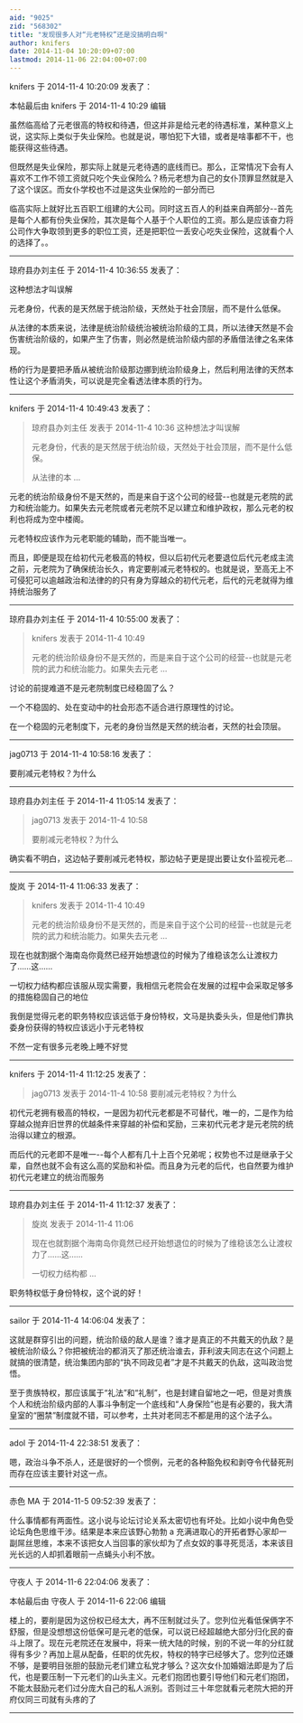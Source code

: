 ```yaml
---
aid: "9025"
zid: "568302"
title: "发现很多人对“元老特权”还是没搞明白啊"
author: knifers
date: 2014-11-04 10:20:09+07:00
lastmod: 2014-11-06 22:04:00+07:00
---
```


knifers 于 2014-11-4 10:20:09 发表了：

本帖最后由 knifers 于 2014-11-4 10:29 编辑

虽然临高给了元老很高的特权和待遇，但这并非是给元老的待遇标准，某种意义上说，这实际上类似于失业保险。也就是说，哪怕犯下大错，或者是啥事都不干，也能获得这些待遇。

但既然是失业保险，那实际上就是元老待遇的底线而已。那么，正常情况下会有人喜欢不工作不领工资就只吃个失业保险么？杨元老想为自己的女仆顶罪显然就是入了这个误区。而女仆学校也不过是这失业保险的一部分而已

临高实际上就好比五百职工组建的大公司。同时这五百人的利益来自两部分--首先是每个人都有份失业保险，其次是每个人基于个人职位的工资。那么是应该奋力将公司作大争取领到更多的职位工资，还是把职位一丢安心吃失业保险，这就看个人的选择了。。

---

琼府县办刘主任 于 2014-11-4 10:36:55 发表了：

这种想法才叫误解

元老身份，代表的是天然居于统治阶级，天然处于社会顶层，而不是什么低保。

从法律的本质来说，法律是统治阶级统治被统治阶级的工具，所以法律天然是不会伤害统治阶级的，如果产生了伤害，则必然是统治阶级内部的矛盾借法律之名来体现。

杨的行为是要把矛盾从被统治阶级那边挪到统治阶级身上，然后利用法律的天然本性让这个矛盾消失，可以说是完全看透法律本质的行为。

---

knifers 于 2014-11-4 10:49:43 发表了：

> 琼府县办刘主任 发表于 2014-11-4 10:36 这种想法才叫误解
>
> 元老身份，代表的是天然居于统治阶级，天然处于社会顶层，而不是什么低保。
>
> 从法律的本 ...

元老的统治阶级身份不是天然的，而是来自于这个公司的经营--也就是元老院的武力和统治能力。如果失去元老院或者元老院不足以建立和维护政权，那么元老的权利也将成为空中楼阁。

元老特权应该作为元老职能的辅助，而不能当唯一。

而且，即便是现在给初代元老极高的特权，但以后初代元老要退位后代元老成主流之前，元老院为了确保统治长久，肯定要削减元老特权的。也就是说，至高无上不可侵犯可以逾越政治和法律的的只有身为穿越众的初代元老，后代的元老就得为维持统治服务了

---

琼府县办刘主任 于 2014-11-4 10:55:00 发表了：

> knifers 发表于 2014-11-4 10:49
>
> 元老的统治阶级身份不是天然的，而是来自于这个公司的经营--也就是元老院的武力和统治能力。如果失去元老 ...

讨论的前提难道不是元老院制度已经稳固了么？

一个不稳固的、处在变动中的社会形态不适合进行原理性的讨论。

在一个稳固的元老制度下，元老的身份当然是天然的统治者，天然的社会顶层。

---

jag0713 于 2014-11-4 10:58:16 发表了：

要削减元老特权？为什么

---

琼府县办刘主任 于 2014-11-4 11:05:14 发表了：

> jag0713 发表于 2014-11-4 10:58
>
> 要削减元老特权？为什么

确实看不明白，这边帖子要削减元老特权，那边帖子更是提出要让女仆监视元老...

---

旋岚 于 2014-11-4 11:06:33 发表了：

> knifers 发表于 2014-11-4 10:49
>
> 元老的统治阶级身份不是天然的，而是来自于这个公司的经营--也就是元老院的武力和统治能力。如果失去元老 ...

现在也就割据个海南岛你竟然已经开始想退位的时候为了维稳该怎么让渡权力了……这……

一切权力结构都应该服从现实需要，我相信元老院会在发展的过程中会采取足够多的措施稳固自己的地位

我倒是觉得元老的职务特权应该远低于身份特权，文马是执委头头，但是他们靠执委身份获得的特权应该远小于元老特权

不然一定有很多元老晚上睡不好觉

---

knifers 于 2014-11-4 11:12:25 发表了：

> jag0713 发表于 2014-11-4 10:58 要削减元老特权？为什么

初代元老拥有极高的特权，一是因为初代元老都是不可替代，唯一的，二是作为给穿越众抛弃旧世界的优越条件来穿越的补偿和奖励，三来初代元老才是元老院的统治得以建立的根源。

而后代的元老即不是唯一--每个人都有几十上百个兄弟呢；权势也不过是继承于父辈，自然也就不会有这么高的奖励和补偿。而且身为元老的后代，也自然要为维护初代元老建立的统治而服务

---

琼府县办刘主任 于 2014-11-4 11:12:37 发表了：

> 旋岚 发表于 2014-11-4 11:06
>
> 现在也就割据个海南岛你竟然已经开始想退位的时候为了维稳该怎么让渡权力了……这……
>
> 一切权力结构都 ...

职务特权低于身份特权，这个说的好！

---

sailor 于 2014-11-4 14:06:04 发表了：

这就是群穿引出的问题，统治阶级的敌人是谁？谁才是真正的不共戴天的仇敌？是被统治阶级么？你把被统治的都消灭了那还统治谁去，菲利波夫同志在这个问题上就搞的很清楚，统治集团内部的“执不同政见者”才是不共戴天的仇敌，这叫政治觉悟。

至于贵族特权，那应该属于“礼法”和“礼制”，也是封建自留地之一吧，但是对贵族个人和统治阶级内部的人事斗争制定一个底线和“人身保险”也是有必要的，我大清皇室的“圈禁”制度就不错，可以参考，土共对老同志不都是用的这个法子么。

---

adol 于 2014-11-4 22:38:51 发表了：

嗯，政治斗争不杀人，还是很好的一个惯例，元老的各种豁免权和剥夺令代替死刑而存在应该主要针对这一点。

---

赤色 MA 于 2014-11-5 09:52:39 发表了：

什么事情都有两面性。这小说与论坛讨论关系太密切也有坏处。比如小说中角色受论坛角色思维干涉。结果是本来应该野心勃勃 a 充满进取心的开拓者野心家却一副屌丝思维，本来不该把女人当回事的家伙却为了点女奴的事寻死觅活，本来该目光长远的人却抓着眼前一点蝇头小利不放。

---

守夜人 于 2014-11-6 22:04:06 发表了：

本帖最后由 守夜人 于 2014-11-6 22:06 编辑

楼上的，要削是因为这份权已经太大，再不压制就过头了。您列位光看低保俩字不舒服，但是没想想这份低保可是元老的低保，可以说已经超越绝大部分归化民的奋斗上限了。现在元老院还在发展中，将来一统大陆的时候，别的不说一年的分红就得有多少？再加上扈从配备，任职的优先权，特权的特字已经够大了。您列位还嫌不够，是要明目张胆的鼓励元老们建立私党才够么？这次女仆加婚姻法即是为了后代，也是要压制一下元老们的山头主义。元老们抱团也要引导他们和元老们抱团，不能太鼓励元老们过分庞大自己的私人派别。否则过三十年您就看元老院大把的开府仪同三司就有头疼的了

---
